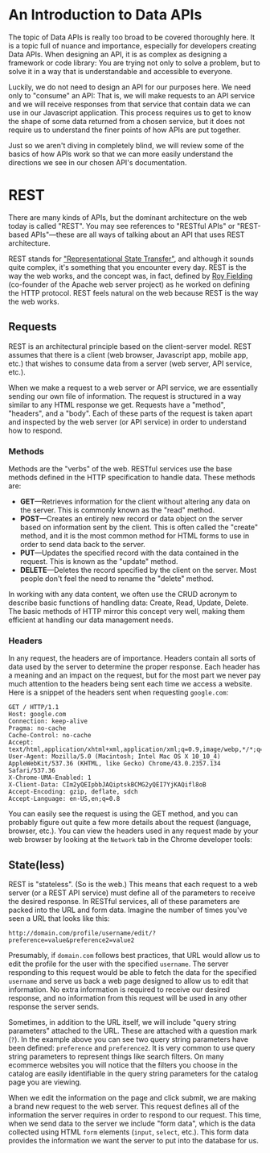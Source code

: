 # An Introduction to Data APIs
The topic of Data APIs is really too broad to be covered thoroughly here. It is a topic full of nuance and importance, especially for developers creating Data APIs. When designing an API, it is as complex as designing a framework or code library: You are trying not only to solve a problem, but to solve it in a way that is understandable and accessible to everyone.

Luckily, we do not need to design an API for our purposes here. We need only to "consume" an API: That is, we will make requests to an API service and we will receive responses from that service that contain data we can use in our Javascript application. This process requires us to get to know the shape of some data returned from a chosen service, but it does not require us to understand the finer points of how APIs are put together.

Just so we aren't diving in completely blind, we will review some of the basics of how APIs work so that we can more easily understand the directions we see in our chosen API's documentation. 

# REST
There are many kinds of APIs, but the dominant architecture on the web today is called "REST". You may see references to "RESTful APIs" or "REST-based APIs"&mdash;these are all ways of talking about an API that uses REST architecture.

REST stands for ["Representational State Transfer"](https://en.wikipedia.org/wiki/Representational_state_transfer), and although it sounds quite complex, it's something that you encounter every day. REST is the way the web works, and the concept was, in fact, defined by [Roy Fielding](https://en.wikipedia.org/wiki/Roy_Fielding) (co-founder of the Apache web server project) as he worked on defining the HTTP protocol. REST feels natural on the web because REST is the way the web works.

## Requests
REST is an architectural principle based on the client-server model. REST assumes that there is a client (web browser, Javascript app, mobile app, etc.) that wishes to consume data from a server (web server, API service, etc.).

When we make a request to a web server or API service, we are essentially sending our own file of information. The request is structured in a way similar to any HTML response we get. Requests have a "method", "headers", and a "body". Each of these parts of the request is taken apart and inspected by the web server (or API service) in order to understand how to respond. 

### Methods
Methods are the "verbs" of the web. RESTful services use the base methods defined in the HTTP specification to handle data. These methods are:

* **GET**&mdash;Retrieves information for the client without altering any data on the server. This is commonly known as the "read" method.
* **POST**&mdash;Creates an entirely new record or data object on the server based on information sent by the client. This is often called the "create" method, and it is the most common method for HTML forms to use in order to send data back to the server.
* **PUT**&mdash;Updates the specified record with the data contained in the request. This is known as the "update" method.
* **DELETE**&mdash;Deletes the record specified by the client on the server. Most people don't feel the need to rename the "delete" method.

In working with any data content, we often use the CRUD acronym to describe basic functions of handling data: Create, Read, Update, Delete. The basic methods of HTTP mirror this concept very well, making them efficient at handling our data management needs.

### Headers
In any request, the headers are of importance. Headers contain all sorts of data used by the server to determine the proper response. Each header has a meaning and an impact on the request, but for the most part we never pay much attention to the headers being sent each time we access a website. Here is a snippet of the headers sent when requesting `google.com`:

```
GET / HTTP/1.1
Host: google.com
Connection: keep-alive
Pragma: no-cache
Cache-Control: no-cache
Accept: text/html,application/xhtml+xml,application/xml;q=0.9,image/webp,*/*;q=0.8
User-Agent: Mozilla/5.0 (Macintosh; Intel Mac OS X 10_10_4) AppleWebKit/537.36 (KHTML, like Gecko) Chrome/43.0.2357.134 Safari/537.36
X-Chrome-UMA-Enabled: 1
X-Client-Data: CIm2yQEIpbbJAQiptskBCMG2yQEI7YjKAQifl8oB
Accept-Encoding: gzip, deflate, sdch
Accept-Language: en-US,en;q=0.8
```

You can easily see the request is using the GET method, and you can probably figure out quite a few more details about the request (language, browser, etc.). You can view the headers used in any request made by your web browser by looking at the `Network` tab in the Chrome developer tools:



## State(less)
REST is "stateless". (So is the web.) This means that each request to a web server (or a REST API service) must define all of the parameters to receive the desired response. In RESTful services, all of these parameters are packed into the URL and form data. Imagine the number of times you've seen a URL that looks like this:

```
http://domain.com/profile/username/edit/?preference=value&preference2=value2
```

Presumably, if `domain.com` follows best practices, that URL would allow us to edit the profile for the user with the specified `username`. The server responding to this request would be able to fetch the data for the specified `username` and serve us back a web page designed to allow us to edit that information. No extra information is required to receive our desired response, and no information from this request will be used in any other response the server sends.

Sometimes, in addition to the URL itself, we will include "query string parameters" attached to the URL. These are attached with a question mark (`?`). In the example above you can see two query string parameters have been defined: `preference` and `preference2`. It is very common to use query string parameters to represent things like search filters. On many ecommerce websites you will notice that the filters you choose in the catalog are easily identifiable in the query string parameters for the catalog page you are viewing.

When we edit the information on the page and click submit, we are making a brand new request to the web server. This request defines all of the information the server requires in order to respond to our request. This time, when we send data to the server we include "form data", which is the data collected using HTML `form` elements (`input`, `select`, etc.). This form data provides the information we want the server to put into the database for us. 
  


